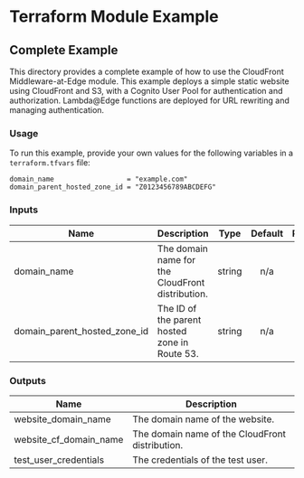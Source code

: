 # Terraform Module Example

## Complete Example

This directory provides a complete example of how to use the CloudFront
Middleware-at-Edge module. This example deploys a simple static website using
CloudFront and S3, with a Cognito User Pool for authentication and
authorization. Lambda@Edge functions are deployed for URL rewriting and managing
authentication.

### Usage

To run this example, provide your own values for the following variables in a
`terraform.tfvars` file:

```hcl
domain_name                  = "example.com"
domain_parent_hosted_zone_id = "Z0123456789ABCDEFG"
```

### Inputs

| Name                         | Description                                      |  Type  | Default | Required |
|------------------------------|--------------------------------------------------|:------:|:-------:|:--------:|
| domain_name                  | The domain name for the CloudFront distribution. | string |   n/a   |   yes    |
| domain_parent_hosted_zone_id | The ID of the parent hosted zone in Route 53.    | string |   n/a   |   yes    |

### Outputs

| Name                   | Description                                     |
|------------------------|-------------------------------------------------|
| website_domain_name    | The domain name of the website.                 |
| website_cf_domain_name | The domain name of the CloudFront distribution. |
| test_user_credentials  | The credentials of the test user.               |
